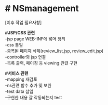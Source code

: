 ﻿<h1># NSmanagement</h1>

 [이후 작업 필요사항]

 <strong>#JSP/CSS 관련<br></strong>
 -jsp page WEB-INF에 넣어 정리<br>
 -css 통일<br>
 -중복된 페이지 삭제(review_list.jsp, review_edit.jsp)<br>
 -controller와 jsp 연결<br>
 -목록 출력, 페이징 등 viewing 관련 구현<br>

 <strong>#서비스 관련<br></strong>
 -mapping 재검토<br>
 -ns관련 함수 추가 및 보완<br>
 -test data 삽입<br>
 -구현한 내용 잘 작동되는지 test<br>

